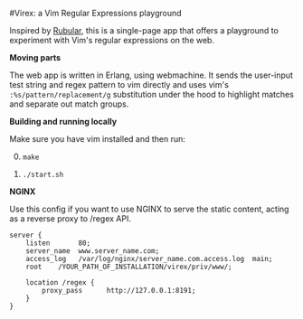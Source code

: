 #Virex: a Vim Regular Expressions playground

Inspired by [Rubular](http://rubular.com/), this is a single-page app that offers a playground to experiment with Vim's regular expressions on the web.
  
**Moving parts**  
  
The web app is written in Erlang, using webmachine. It sends the user-input test string and regex pattern to vim directly and uses vim's `:%s/pattern/replacement/g` substitution under the hood to highlight matches and separate out match groups.

**Building and running locally**  
  
Make sure you have vim installed and then run:

0. `make`

1. `./start.sh`

**NGINX**

Use this config if you want to use NGINX to serve the static content, acting as a reverse proxy to /regex API.

    server {
        listen       80; 
        server_name  www.server_name.com;
        access_log   /var/log/nginx/server_name.com.access.log  main;
        root    /YOUR_PATH_OF_INSTALLATION/virex/priv/www/;
 
        location /regex { 
            proxy_pass      http://127.0.0.1:8191;
        }   
    }
